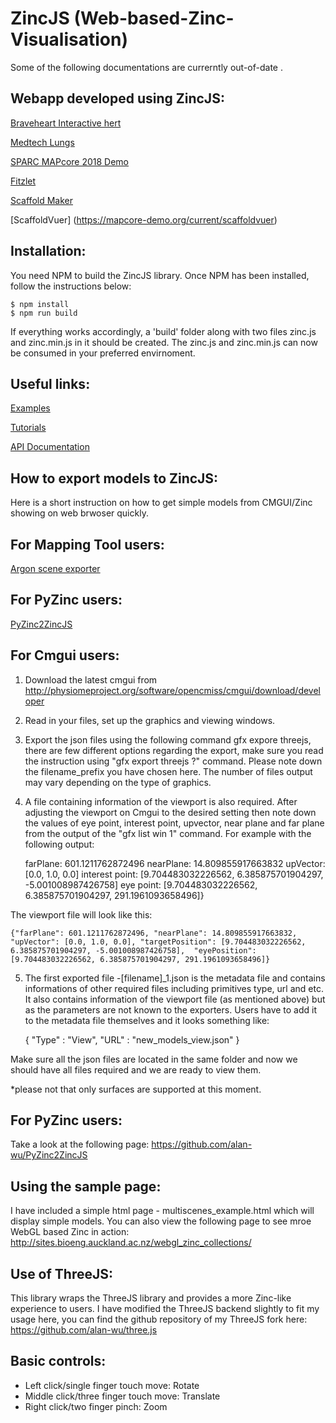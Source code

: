ZincJS (Web-based-Zinc-Visualisation)
=====================================

Some of the following documentations are currerntly out-of-date .

Webapp developed using ZincJS:
------------------------------

[Braveheart Interactive hert](http://sites.bioeng.auckland.ac.nz/medtech/heart/)

[Medtech Lungs](http://sites.bioeng.auckland.ac.nz/silo6/lung/)

[SPARC MAPcore 2018 Demo](https://mapcore-demo.org/2018-datathon/)

[Fitzlet](https://sites.bioeng.auckland.ac.nz/mwu035/fitzlet/)

[Scaffold Maker](https://mapcore-demo.org/2019/colon/scaffold.html)

[ScaffoldVuer] (https://mapcore-demo.org/current/scaffoldvuer)

Installation:
-------------

You need NPM to build the ZincJS library. Once NPM has been installed, follow the instructions below:

```Shell
$ npm install
$ npm run build
```

If everything works accordingly, a 'build' folder along with two files zinc.js and zinc.min.js in it should be created. The zinc.js and zinc.min.js can now be consumed in your preferred envirnoment.

Useful links:
-------------

[Examples](https://github.com/alan-wu/ZincJS-Examples/)

[Tutorials](https://github.com/alan-wu/ZincJS-Tutorials/)

[API Documentation](https://abi-software.github.io/ZincJS/)

How to export models to ZincJS:
-------------------------------

Here is a short instruction on how to get simple models from CMGUI/Zinc showing on web brwoser quickly.

For Mapping Tool users:
-----------------------

[Argon scene exporter](https://abi-mapping-tools.readthedocs.io/en/v1.2.1/mapclientplugins.argonsceneexporterstep/docs/index.html)

For PyZinc users:
-----------------

[PyZinc2ZincJS](https://github.com/alan-wu/PyZinc2ZincJS/)

For Cmgui users:
----------------

1. Download the latest cmgui from http://physiomeproject.org/software/opencmiss/cmgui/download/developer

2. Read in your files, set up the graphics and viewing windows.

3. Export the json files using the following command gfx expore threejs, there are few different options regarding the export, make sure you read the instruction using "gfx export threejs ?" command. Please note down the filename_prefix you have chosen here. The number of files output may vary depending on the type of graphics.

4. A file containing information of the viewport is also required. After adjusting the viewport on Cmgui to the desired setting then note down the values of eye point, interest point, upvector, near plane and far plane from the output of the "gfx list win 1" command. For example with the following output:

	farPlane: 601.1211762872496 
	nearPlane: 14.809855917663832
	upVector: [0.0, 1.0, 0.0]
	interest point: [9.704483032226562, 6.385875701904297, -5.001008987426758] 
	eye point: [9.704483032226562, 6.385875701904297, 291.1961093658496]}

The viewport file will look like this: 

	{"farPlane": 601.1211762872496, "nearPlane": 14.809855917663832, "upVector": [0.0, 1.0, 0.0], "targetPosition": [9.704483032226562, 6.385875701904297, -5.001008987426758],  "eyePosition": [9.704483032226562, 6.385875701904297, 291.1961093658496]}

5. The first exported file -[filename]_1.json is the metadata file and contains
informations of other required files including primitives type, url and etc. It also contains information of the viewport file (as mentioned above) but as the parameters are not known to the exporters. Users have to add it to the metadata file themselves and it looks something like:

   {
      "Type" : "View",
      "URL" : "new_models_view.json"
   }

	
Make sure all the json files are located in the same folder and now we should have all files required and we are ready to view them.

*please not that only surfaces are supported at this moment.

For PyZinc users:
----------------

Take a look at the following page: https://github.com/alan-wu/PyZinc2ZincJS

Using the sample page:
----------------------

I have included a simple html page - multiscenes_example.html which will display simple models.
You can also view the following page to see mroe WebGL based Zinc in action: http://sites.bioeng.auckland.ac.nz/webgl_zinc_collections/

Use of ThreeJS:
----------------

This library wraps the ThreeJS library and provides a more Zinc-like experience to users.
I have modified the ThreeJS backend slightly to fit my usage here, you can find the github repository of my ThreeJS fork here: https://github.com/alan-wu/three.js
 
Basic controls:
---------------

* Left click/single finger touch move: Rotate
* Middle click/three finger touch move: Translate
* Right click/two finger pinch: Zoom


